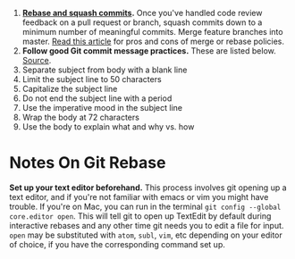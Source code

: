 1. **[Rebase and squash commits](https://help.github.com/articles/about-git-rebase/).** Once you've handled code review feedback on a pull request or branch, squash commits down to a minimum number of meaningful commits. Merge feature branches into master. [Read this article](https://www.atlassian.com/git/articles/git-team-workflows-merge-or-rebase/) for pros and cons of merge or rebase policies.
1. **Follow good Git commit message practices.** These are listed below. [Source](http://chris.beams.io/posts/git-commit/).
  1. Separate subject from body with a blank line
  1. Limit the subject line to 50 characters
  1. Capitalize the subject line
  1. Do not end the subject line with a period
  1. Use the imperative mood in the subject line
  1. Wrap the body at 72 characters
  1. Use the body to explain what and why vs. how

# Notes On Git Rebase

**Set up your text editor beforehand.** This process involves git opening up a text editor, and if you're not familiar with emacs or vim you might have trouble. If you're on Mac, you can run in the terminal `git config --global core.editor open`. This will tell git to open up TextEdit by default during interactive rebases and any other time git needs you to edit a file for input. `open` may be substituted with `atom`, `subl`, `vim`, etc depending on your editor of choice, if you have the corresponding command set up.